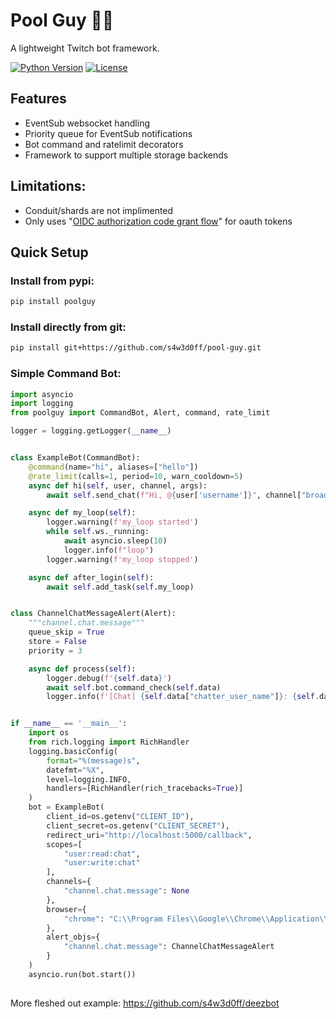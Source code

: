 # Pool Guy 🏊‍♂️

A lightweight Twitch bot framework.

[![Python Version](https://img.shields.io/badge/python-3.10%2B-blue)](https://www.python.org/downloads/)
[![License](https://img.shields.io/badge/license-GPL%20v3-blue.svg)](https://www.gnu.org/licenses/gpl-3.0)

## Features

- EventSub websocket handling
- Priority queue for EventSub notifications
- Bot command and ratelimit decorators
- Framework to support multiple storage backends

## Limitations:
- Conduit/shards are not implimented
- Only uses "[OIDC authorization code grant flow](https://dev.twitch.tv/docs/authentication/#authentication-flows)" for oauth tokens


## Quick Setup

### Install from pypi:
```bash
pip install poolguy
```

### Install directly from git:
```bash
pip install git+https://github.com/s4w3d0ff/pool-guy.git
```

### Simple Command Bot:
```python
import asyncio
import logging
from poolguy import CommandBot, Alert, command, rate_limit

logger = logging.getLogger(__name__)


class ExampleBot(CommandBot):
    @command(name="hi", aliases=["hello"])
    @rate_limit(calls=1, period=10, warn_cooldown=5)
    async def hi(self, user, channel, args):
        await self.send_chat(f"Hi, @{user['username']}", channel["broadcaster_id"])

    async def my_loop(self):
        logger.warning(f'my_loop started')
        while self.ws._running:
            await asyncio.sleep(10)
            logger.info(f"loop")
        logger.warning(f'my_loop stopped')

    async def after_login(self):
        await self.add_task(self.my_loop)


class ChannelChatMessageAlert(Alert):
    """channel.chat.message"""
    queue_skip = True
    store = False
    priority = 3

    async def process(self):
        logger.debug(f'{self.data}')
        await self.bot.command_check(self.data)
        logger.info(f'[Chat] {self.data["chatter_user_name"]}: {self.data["message"]["text"]}')


if __name__ == '__main__':
    import os
    from rich.logging import RichHandler
    logging.basicConfig(
        format="%(message)s",
        datefmt="%X",
        level=logging.INFO,
        handlers=[RichHandler(rich_tracebacks=True)]
    )
    bot = ExampleBot(
        client_id=os.getenv("CLIENT_ID"),
        client_secret=os.getenv("CLIENT_SECRET"),
        redirect_uri="http://localhost:5000/callback",
        scopes=[
            "user:read:chat",
            "user:write:chat"
        ],
        channels={
            "channel.chat.message": None
        },
        browser={
            "chrome": "C:\\Program Files\\Google\\Chrome\\Application\\chrome.exe"
        },
        alert_objs={
            "channel.chat.message": ChannelChatMessageAlert
        }
    )
    asyncio.run(bot.start())
    
```
More fleshed out example: https://github.com/s4w3d0ff/deezbot
